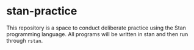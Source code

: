 # stan-practice

This repository is a space to conduct deliberate practice using the Stan programming language. All programs will be written in stan and then run through `rstan`.
